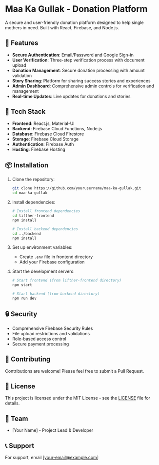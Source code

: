 # Maa Ka Gullak - Donation Platform

A secure and user-friendly donation platform designed to help single mothers in need. Built with React, Firebase, and Node.js.

## 🌟 Features

- **Secure Authentication**: Email/Password and Google Sign-in
- **User Verification**: Three-step verification process with document upload
- **Donation Management**: Secure donation processing with amount validation
- **Story Sharing**: Platform for sharing success stories and experiences
- **Admin Dashboard**: Comprehensive admin controls for verification and management
- **Real-time Updates**: Live updates for donations and stories

## 🚀 Tech Stack

- **Frontend**: React.js, Material-UI
- **Backend**: Firebase Cloud Functions, Node.js
- **Database**: Firebase Cloud Firestore
- **Storage**: Firebase Cloud Storage
- **Authentication**: Firebase Auth
- **Hosting**: Firebase Hosting

## 📦 Installation

1. Clone the repository:
   ```bash
   git clone https://github.com/yourusername/maa-ka-gullak.git
   cd maa-ka-gullak
   ```

2. Install dependencies:
   ```bash
   # Install frontend dependencies
   cd lifther-frontend
   npm install

   # Install backend dependencies
   cd ../backend
   npm install
   ```

3. Set up environment variables:
   - Create `.env` file in frontend directory
   - Add your Firebase configuration

4. Start the development servers:
   ```bash
   # Start frontend (from lifther-frontend directory)
   npm start

   # Start backend (from backend directory)
   npm run dev
   ```

## 🔒 Security

- Comprehensive Firebase Security Rules
- File upload restrictions and validations
- Role-based access control
- Secure payment processing

## 🤝 Contributing

Contributions are welcome! Please feel free to submit a Pull Request.

## 📝 License

This project is licensed under the MIT License - see the [LICENSE](LICENSE) file for details.

## 👥 Team

- [Your Name] - Project Lead & Developer

## 📞 Support

For support, email [your-email@example.com] 